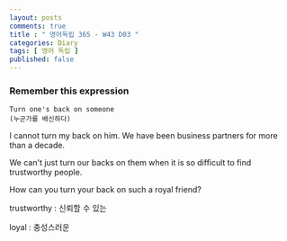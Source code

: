 ```yaml
---
layout: posts
comments: true
title : " 영어독립 365 - W43 D03 "
categories: Diary
tags: [ 영어 독립 ]
published: false
---
```


### Remember this expression

```text
Turn one's back on someone
(누군가를 배신하다)
```

I cannot turn my back on him. We have been business partners for more than a decade.

We can't just turn our backs on them when it is so difficult to find trustworthy people.

How can you turn your back on such a royal friend?

trustworthy
 : 신뢰할 수 있는

loyal
 : 충성스러운
